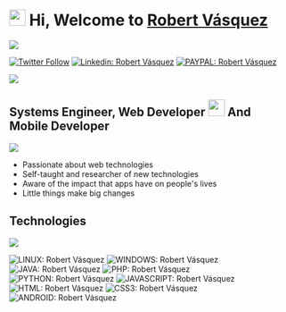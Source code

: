 # <img src="https://github.com/TheDudeThatCode/TheDudeThatCode/blob/master/Assets/Hi.gif" width="29px" height="29px" /> Hi, Welcome to [Robert Vásquez][website]
![](https://i.imgur.com/waxVImv.png)

<!--Redes Sociales e Imagen Principal-->

[![Twitter Follow](https://img.shields.io/twitter/follow/robertds_?color=%231DA1F2&label=robert-ds&logo=twitter&style=for-the-badge)](https://twitter.com/robertds_)
[![Linkedin: Robert Vásquez](https://img.shields.io/badge/LinkedIn-0077B5?style=for-the-badge&logo=linkedin&logoColor=white)](https://www.linkedin.com/in/robert-vasquez-0ba486159/)
[![PAYPAL: Robert Vásquez](https://img.shields.io/badge/PayPal-00457C?style=for-the-badge&logo=paypal&logoColor=white)](https://paypal.me/robertds20?country.x=VE&locale.x=es_XC)

<!--[<img align="center" src="https://s2.gifyu.com/images/programando.gif" />][website]-->
[<img align="center" src="https://pbs.twimg.com/profile_banners/408805792/1649865914/1500x500" />][website]

<!--Acerca de mi-->

## Systems Engineer, Web Developer <img src="https://github.com/TheDudeThatCode/TheDudeThatCode/blob/master/Assets/Earth.gif" width="30px" height="30px"/> And Mobile Developer
![](https://i.imgur.com/waxVImv.png)

- Passionate about web technologies
- Self-taught and researcher of new technologies
- Aware of the impact that apps have on people's lives
- Little things make big changes

## Technologies
![](https://i.imgur.com/waxVImv.png)

![LINUX: Robert Vásquez](https://img.shields.io/badge/Linux-FCC624?style=for-the-badge&logo=linux&logoColor=black)
![WINDOWS: Robert Vásquez](https://img.shields.io/badge/Windows-0078D6?style=for-the-badge&logo=windows&logoColor=white)
![JAVA: Robert Vásquez](https://img.shields.io/badge/Java-ED8B00?style=for-the-badge&logo=java&logoColor=white)
![PHP: Robert Vásquez](	https://img.shields.io/badge/PHP-777BB4?style=for-the-badge&logo=php&logoColor=white)
![PYTHON: Robert Vásquez](https://img.shields.io/badge/Python-3776AB?style=for-the-badge&logo=python&logoColor=white)
![JAVASCRIPT: Robert Vásquez](https://img.shields.io/badge/JavaScript-F7DF1E?style=for-the-badge&logo=javascript&logoColor=black)
![HTML: Robert Vásquez](https://img.shields.io/badge/HTML5-E34F26?style=for-the-badge&logo=html5&logoColor=white)
![CSS3: Robert Vásquez](https://img.shields.io/badge/CSS3-1572B6?style=for-the-badge&logo=css3&logoColor=white)
![ANDROID: Robert Vásquez](https://img.shields.io/badge/Android-3DDC84?style=for-the-badge&logo=android&logoColor=white)

<!--links-->

[website]: https://robert-ds.me
